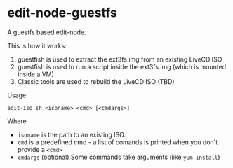 edit-node-guestfs
=================

A guestfs based edit-node.

This is how it works:
1. guestfish is used to extract the ext3fs.img from an existing LiveCD ISO
2. guestfish is used to run a script inside the ext3fs.img (which is mounted inside a VM)
3. Classic tools are used to rebuild the LiveCD ISO (TBD)

Usage:

    edit-iso.sh <isoname> <cmd> [<cmdargs>]

Where
* `isoname` is the path to an existing ISO.
* `cmd` is a predefined cmd - a list of comands is printed when you don't provide a `<cmd>`
* `cmdargs` (optional) Some commands take arguments (like `yum-install`)
